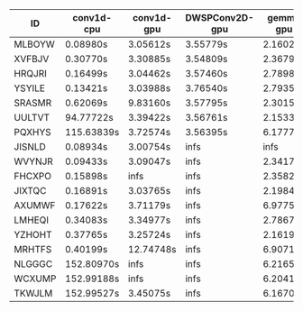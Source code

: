 |ID|conv1d-cpu|conv1d-gpu|DWSPConv2D-gpu|gemm-gpu|avg|
|-|-|-|-|-|-|
|MLBOYW|0.08980s|3.05612s|3.55779s|2.16022s|2.21598s|
|XVFBJV|0.30770s|3.30885s|3.54809s|2.36799s|2.38316s|
|HRQJRI|0.16499s|3.04462s|3.57460s|2.78988s|2.39352s|
|YSYILE|0.13421s|3.03988s|3.76540s|2.79359s|2.43327s|
|SRASMR|0.62069s|9.83160s|3.57795s|2.30158s|4.08295s|
|UULTVT|94.77722s|3.39422s|3.56761s|2.15336s|25.97310s|
|PQXHYS|115.63839s|3.72574s|3.56395s|6.17773s|32.27645s|
|JISNLD|0.08934s|3.00754s|infs|infs|infs|
|WVYNJR|0.09433s|3.09047s|infs|2.34173s|infs|
|FHCXPO|0.15898s|infs|infs|2.35826s|infs|
|JIXTQC|0.16891s|3.03765s|infs|2.19846s|infs|
|AXUMWF|0.17622s|3.71179s|infs|6.97757s|infs|
|LMHEQI|0.34083s|3.34977s|infs|2.78671s|infs|
|YZHOHT|0.37765s|3.25724s|infs|2.16194s|infs|
|MRHTFS|0.40199s|12.74748s|infs|6.90719s|infs|
|NLGGGC|152.80970s|infs|infs|6.21659s|infs|
|WCXUMP|152.99188s|infs|infs|6.20414s|infs|
|TKWJLM|152.99527s|3.45075s|infs|6.16702s|infs|
